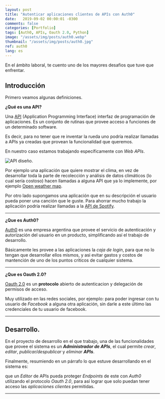 ```yaml
---
layout: post
title: "Autenticar aplicaciones clientes de APIs con Auth0"
date:   2019-09-02 00:00:01 -0300
comments: false
categories: [Portfolio]
tags: [Auth0, APIs, Oauth 2.0, Python]
image: "/assets/img/posts/auth0.webp"
thumbnail: "/assets/img/posts/auth0.jpg"
ref: auth0
lang: es
---
```


En el ámbito laboral, te cuento uno de los mayores desafios que tuve que enfrentar.

## Introducción

Primero veamos algunas definiciones.

**¿Qué es una API?**

Una [API](https://es.wikipedia.org/wiki/Web_API) (Application Programming Interface) interfaz de programación de 
aplicaciones. Es un conjunto de rutinas que provee acceso a funciones de un determinado software.

Es decir, para no tener que re inventar la rueda uno podría realizar llamadas a APIs ya creadas que provean la 
funcionalidad que queremos.

En nuestro caso estamos trabajando específicamente con *Web APIs*.

![API diseño.](https://fiverr-res.cloudinary.com/images/t_main1,q_auto,f_auto/gigs/104559387/original/88a2503b41467bbd07990f5d35115e84e38c3888/design-and-develop-rest-apis-using-mvc-web-api.webp)

Por ejemplo una aplicación que quiere mostrar el clima, en vez de desarrollar toda la parte de recolección y análisis 
de datos climáticos (lo cual sería costoso) hacen llamadas a alguna API que ya lo implemente, 
por ejemplo [Open weather map](https://openweathermap.org/api).

Por otro lado supongamos una aplicación que en su descripción el usuario pueda poner una canción que le guste. 
Para ahorrar mucho trabajo la aplicación podría realizar llamadas a la [API de Spotify](https://developer.spotify.com/documentation/web-api/).

---

**¿Que es Auth0?**

[Auth0](https://auth0.com/) es una empresa argentina que provee el servicio de autenticación y autorización del usuario
 en un producto, simplificando así el trabajo de desarrollo.

Básicamente les provee a las aplicaciones la *caja de login*, para que no lo tengan que desarrollar ellos mismos, y asi
 evitar gastos y costos de mantención de uno de los puntos críticos de cualquier sistema.

---

**¿Que es Oauth 2.0?**

[Oauth 2.0](https://oauth.net/2/) es un **protocolo** abierto de autenticacion y delegación de permisos de acceso.

Muy utilizado en las redes sociales, por ejemplo: para poder ingresar con tu usuario de *Facebook* a alguna otra 
aplicación, sin darle a este último las credenciales de tu usuario de facebook.

---

## Desarrollo.

En el proyecto de desarrollo en el que trabajo, una de las funcionalidades que provee el sistema es un 
***Administrador de APIs***, el cual permite *crear*, *editar*, *publicar/despublicar* y *eliminar* ***APIs***.

Finalmente, resumiendo en un párrafo lo que estuve desarrollando en el sistema es:
 
 que un *Editor* de APIs pueda proteger *Endpoints* de este con *Auth0* utilizando el protocolo *Oauth 2.0*, 
 para así lograr que solo puedan tener acceso las *aplicaciones clientes* permitidas.

---
